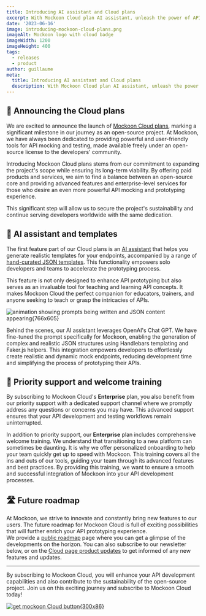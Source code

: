 ```yaml
---
title: Introducing AI assistant and Cloud plans
excerpt: With Mockoon Cloud plan AI assistant, unleash the power of API mocking for all your prototyping and API teaching needs.
date: '2023-06-16'
image: introducing-mockoon-cloud-plans.png
imageAlt: Mockoon logo with cloud badge
imageWidth: 1200
imageHeight: 400
tags:
  - releases
  - product
author: guillaume
meta:
  title: Introducing AI assistant and Cloud plans
  description: With Mockoon Cloud plan AI assistant, unleash the power of API mocking for all your prototyping and API teaching needs. Learn more!
---
```


## 📢 Announcing the Cloud plans

We are excited to announce the launch of [Mockoon Cloud plans](/cloud/), marking a significant milestone in our journey as an open-source project. At Mockoon, we have always been dedicated to providing powerful and user-friendly tools for API mocking and testing, made available freely under an open-source license to the developers' community.

Introducing Mockoon Cloud plans stems from our commitment to expanding the project's scope while ensuring its long-term viability. By offering paid products and services, we aim to find a balance between an open-source core and providing advanced features and enterprise-level services for those who desire an even more powerful API mocking and prototyping experience.

This significant step will allow us to secure the project's sustainability and continue serving developers worldwide with the same dedication.

## 🤖 AI assistant and templates

The first feature part of our Cloud plans is an [AI assistant](/ai-powered-api-mocking/) that helps you generate realistic templates for your endpoints, accompanied by a range of [hand-curated JSON templates](/templates/). This functionality empowers solo developers and teams to accelerate the prototyping process.

This feature is not only designed to enhance API prototyping but also serves as an invaluable tool for teaching and learning API concepts. It makes Mockoon Cloud the perfect companion for educators, trainers, and anyone seeking to teach or grasp the intricacies of APIs.

![animation showing prompts being written and JSON content appearing{766x605}](/images/blog/introducing-mockoon-ai-assistant-pro-plans/ai-generated-mock-api-endpoint.gif)

Behind the scenes, our AI assistant leverages OpenAI's Chat GPT. We have fine-tuned the prompt specifically for Mockoon, enabling the generation of complex and realistic JSON structures using Handlebars templating and Faker.js helpers. This integration empowers developers to effortlessly create realistic and dynamic mock endpoints, reducing development time and simplifying the process of prototyping their APIs.

## 💬 Priority support and welcome training

By subscribing to Mockoon Cloud's **Enterprise** plan, you also benefit from our priority support with a dedicated support channel where we promptly address any questions or concerns you may have. This advanced support ensures that your API development and testing workflows remain uninterrupted.

In addition to priority support, our **Enterprise** plan includes comprehensive welcome training. We understand that transitioning to a new platform can sometimes be daunting. It is why we offer personalized onboarding to help your team quickly get up to speed with Mockoon. This training covers all the ins and outs of our tools, guiding your team through its advanced features and best practices. By providing this training, we want to ensure a smooth and successful integration of Mockoon into your API development processes.

## 🛣️ Future roadmap

At Mockoon, we strive to innovate and constantly bring new features to our users. The future roadmap for Mockoon Cloud is full of exciting possibilities that will further enrich your API prototyping experience.  
We provide a [public roadmap](/public-roadmap/) page where you can get a glimpse of the developments on the horizon. You can also subscribe to our newsletter below, or on the [Cloud page product updates](/pricing/#product-updates-subscribe) to get informed of any new features and updates.

---

By subscribing to Mockoon Cloud, you will enhance your API development capabilities and also contribute to the sustainability of the open-source project. Join us on this exciting journey and subscribe to Mockoon Cloud today!

[![get mockoon Cloud button{300x86}](/images/cloud-btn.png)](/cloud/)
